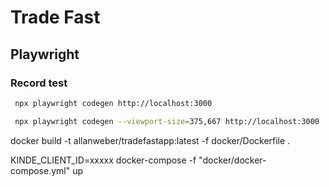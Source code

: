 # Trade Fast

## Playwright

### Record test

```bash
 npx playwright codegen http://localhost:3000

 npx playwright codegen --viewport-size=375,667 http://localhost:3000
```

docker build -t allanweber/tradefastapp:latest -f docker/Dockerfile .

KINDE_CLIENT_ID=xxxxx docker-compose -f "docker/docker-compose.yml" up
